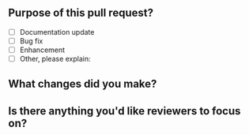 <!--
Allo' allo'! 
Thanks for taking the time to submit a pull request ❤

Please make sure you read and fulfill our pull request guidelines:
https://github.com/yeoman/yeoman/blob/master/contributing.md

Additional useful information is placed on the Yeoman Website:
http://yeoman.io/contributing/pull-request.html
-->

## Purpose of this pull request? 

- [ ] Documentation update
- [ ] Bug fix 
- [ ] Enhancement
- [ ] Other, please explain:

## What changes did you make?

<!-- Give an overview -->

## Is there anything you'd like reviewers to focus on?

<!-- Just in case -->